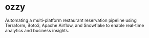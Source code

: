 # ozzy
Automating a multi-platform restaurant reservation pipeline using Terraform, Boto3, Apache Airflow, and Snowflake to enable real-time analytics and business insights.
